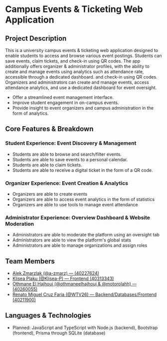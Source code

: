 # Campus Events & Ticketing Web Application

## Project Description

This is a university campus events & ticketing web application designed to enable students to access and browse various event postings. Students can save events, claim tickets, and check-in using QR codes. The app additionally offers organizer & administrator profiles, with the ability to create and manage events using analytics such as attendance rate, accessible through a dedicated dashboard.
and check-in using QR codes. Organizers and administrators can create and manage events, access attendance analytics, and use a dedicated dashboard for event oversight.

- Offer a streamlined event management interface.
- Improve student engagement in on-campus events.
- Provide insight to event organizers and campus administration in the form of analytics. 


## Core Features & Breakdown

### Student Experience: Event Discovery & Management
   - Students are able to browse and search/filter events.
   - Students are able to save events to a personal calendar.
   - Students are able to claim tickets.
   - Students are able to receive a digital ticket in the form of a QR code.

### Organizer Experience: Event Creation & Analytics

   - Organizers are able to create events
   - Organizers are able to access event analytics in the form of statistics
   - Organizers are able to use tools to manage event attendance

### Administrator Experience: Overview Dashboard & Website Moderation

   - Administrators are able to moderate the platform using an oversight tab
   - Administrators are able to view the platform's global stats
   - Administrators are able to manage organizations and assign roles

## Team Members
- [Alek Zmarzlak (@a-zmarz) — (40227624)](https://github.com/a-zmarz)
- [Klisea Plaku (@Klisea-P) — Frontend (40313343)](https://github.com/Klisea-P)
- [Othmane El Hajhouj (@othmaneelhajhouj & @motorolahh) — (40260055)](https://github.com/othmaneelhajhouj)
- [Renato Miguel Cruz Faria (@WTV26) — Backend/Databases/Frontend (40211900)](https://github.com/WTV26)

## Languages & Technologies
  - Planned: JavaScript and TypeScript with Node.js (backend), Bootstrap (frontend), Prisma through SQLite (database)
    

